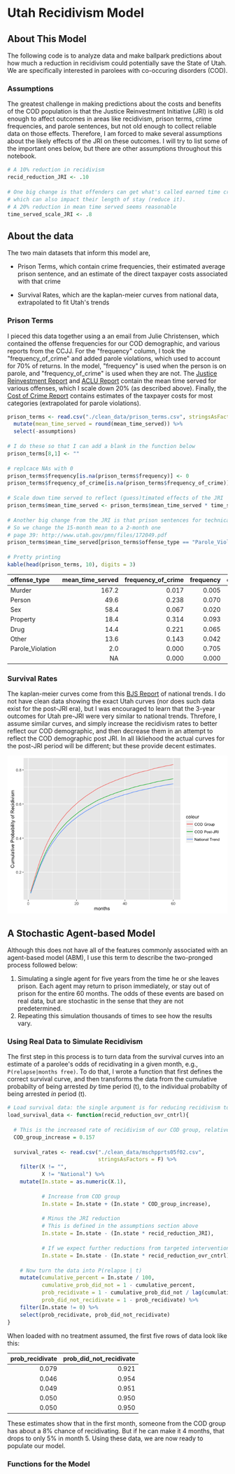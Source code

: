 Utah Recidivism Model
================

About This Model
----------------

The following code is to analyze data and make ballpark predictions about how much a reduction in recidivism could potentially save the State of Utah. We are specifically interested in parolees with co-occuring disorders (COD).

### Assumptions

The greatest challenge in making predictions about the costs and benefits of the COD population is that the Justice Reinvestment Initiative (JRI) is old enough to affect outcomes in areas like recidivism, prison terms, crime frequencies, and parole sentences, but not old enough to collect reliable data on those effects. Therefore, I am forced to make several assumptions about the likely effects of the JRI on these outcomes. I will try to list some of the important ones below, but there are other assumptions throughout this notebook.

``` r
# A 10% reduction in recidivism 
recid_reduction_JRI <- .10

# One big change is that offenders can get what's called earned time credits while incarcerated, 
# which can also impact their length of stay (reduce it).
# A 20% reduction in mean time served seems reasonable
time_served_scale_JRI <- .8
```

About the data
--------------

The two main datasets that inform this model are,

-   Prison Terms, which contain crime frequencies, their estimated average prison sentence, and an estimate of the direct taxpayer costs associated with that crime

-   Survival Rates, which are the kaplan-meier curves from national data, extrapolated to fit Utah's trends

### Prison Terms

I pieced this data together using a an email from Julie Christensen, which contained the offense frequencies for our COD demographic, and various reports from the CCJJ. For the "frequency" column, I took the "frequency\_of\_crime" and added parole violations, which used to account for 70% of returns. In the model, "frequency" is used when the person is on parole, and "frequency\_of\_crime" is used when they are not. The [Justice Reinvestment Report](http://justice.utah.gov/Documents/CCJJ/Reports/Justice_Reinvestment_Report_2014.pdf) and [ACLU Report](http://www.acluutah.org/criminal-justice/item/download/15_0cfccf37c91e9fb16be4ac2e89ca12f2) contain the mean time served for various offenses, which I scale down 20% (as described above). Finally, the [Cost of Crime Report](http://www.justice.utah.gov/Documents/CCJJ/Cost%20of%20Crime/Utah%20Cost%20of%20Crime%202012%20-%20Methods%20Review%20Cost.pdf) contains estimates of the taxpayer costs for most categories (extrapolated for parole violations).

``` r
prison_terms <- read.csv("./clean_data/prison_terms.csv", stringsAsFactors = FALSE) %>% 
  mutate(mean_time_served = round(mean_time_served)) %>% 
  select(-assumptions)

# I do these so that I can add a blank in the function below
prison_terms[8,1] <- ""

# replcace NAs with 0
prison_terms$frequency[is.na(prison_terms$frequency)] <- 0
prison_terms$frequency_of_crime[is.na(prison_terms$frequency_of_crime)] <- 0

# Scale down time served to reflect (guess)timated effects of the JRI
prison_terms$mean_time_served <- prison_terms$mean_time_served * time_served_scale_JRI

# Another big change from the JRI is that prison sentences for technical violations are capped
# So we change the 15-month mean to a 2-month one
# page 39: http://www.utah.gov/pmn/files/172049.pdf
prison_terms$mean_time_served[prison_terms$offense_type == "Parole_Violation"] <- 2

# Pretty printing
kable(head(prison_terms, 10), digits = 3)
```

| offense\_type     |  mean\_time\_served|  frequency\_of\_crime|  frequency|  court\_cost|  police\_cost|
|:------------------|-------------------:|---------------------:|----------:|------------:|-------------:|
| Murder            |               167.2|                 0.017|      0.005|        62037|          4509|
| Person            |                49.6|                 0.238|      0.070|         5443|          4509|
| Sex               |                58.4|                 0.067|      0.020|         5443|          4509|
| Property          |                18.4|                 0.314|      0.093|         2284|           880|
| Drug              |                14.4|                 0.221|      0.065|         2284|           880|
| Other             |                13.6|                 0.143|      0.042|         2284|           880|
| Parole\_Violation |                 2.0|                 0.000|      0.705|         2284|           880|
|                   |                  NA|                 0.000|      0.000|           NA|            NA|

### Survival Rates

The kaplan-meier curves come from this [BJS Report](http://www.bjs.gov/index.cfm?ty=pbdetail&iid=4986) of national trends. I do not have clean data showing the exact Utah curves (nor does such data exist for the post-JRI era), but I was encouraged to learn that the 3-year outcomes for Utah pre-JRI were very similar to national trends. Threfore, I assume similar curves, and simply increase the recidivism rates to better reflect our COD demographic, and then decrease them in an attempt to reflect the COD demographic post JRI. In all likliehood the actual curves for the post-JRI period will be different; but these provide decent estimates.

![](Utah_recidivism_model_files/figure-markdown_github/pressure-1.png)

A Stochastic Agent-based Model
------------------------------

Although this does not have all of the features commonly associated with an agent-based model (ABM), I use this term to describe the two-pronged process followed below:

1.  Simulating a single agent for five years from the time he or she leaves prison. Each agent may return to prison immediately, or stay out of prison for the entire 60 months. The odds of these events are based on real data, but are stochastic in the sense that they are not predetermined.
2.  Repeating this simulation thousands of times to see how the results vary.

### Using Real Data to Simulate Recidivism

The first step in this process is to turn data from the survival curves into an estimate of a parolee's odds of recidivating in a given month, e.g., `P(relapse|months free)`. To do that, I wrote a function that first defines the correct survival curve, and then transforms the data from the cumulative probabilty of being arrested *by* time period (t), to the individual probabilty of being arrested *in* period (t).

``` r
# Load survival data: the single argument is for reducing recidivism to model some intervention
load_survival_data <- function(recid_reduction_ovr_cntrl){
  
  # This is the increased rate of recidivism of our COD group, relative to national
  COD_group_increase = 0.157
  
  survival_rates <- read.csv("./clean_data/mschpprts05f02.csv", 
                             stringsAsFactors = F) %>% 
    filter(X != "",
           X != "National") %>% 
    mutate(In.state = as.numeric(X.1),
           
           # Increase from COD group
           In.state = In.state + (In.state * COD_group_increase),
           
           # Minus the JRI reduction
           # This is defined in the assumptions section above
           In.state = In.state - (In.state * recid_reduction_JRI),
           
           # If we expect further reductions from targeted intervention
           In.state = In.state - (In.state * recid_reduction_ovr_cntrl)) %>% 
    
    # Now turn the data into P(relapse | t)
    mutate(cumulative_percent = In.state / 100,
           cumulative_prob_did_not = 1 - cumulative_percent,
           prob_recidivate = 1 - cumulative_prob_did_not / lag(cumulative_prob_did_not),
           prob_did_not_recidivate = 1 - prob_recidivate) %>% 
    filter(In.state != 0) %>% 
    select(prob_recidivate, prob_did_not_recidivate)
}
```

When loaded with no treatment assumed, the first five rows of data look like this:

|  prob\_recidivate|  prob\_did\_not\_recidivate|
|-----------------:|---------------------------:|
|             0.079|                       0.921|
|             0.046|                       0.954|
|             0.049|                       0.951|
|             0.050|                       0.950|
|             0.050|                       0.950|

These estimates show that in the first month, someone from the COD group has about a 8% chance of recidivating. But if he can make it 4 months, that drops to only 5% in month 5. Using these data, we are now ready to populate our model.

### Functions for the Model

